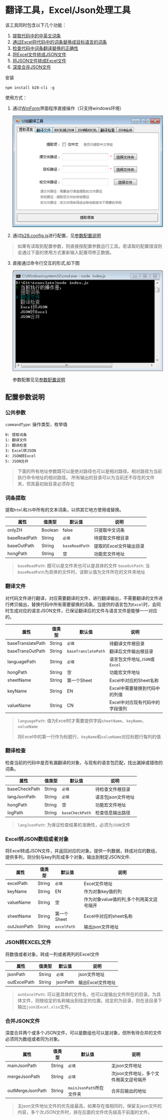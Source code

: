 # 翻译工具，Excel/Json处理工具

该工具同时包含以下几个功能：
1. [提取代码中的中英文词条](#词条提取)
2. [通过Excel将代码中的词条替换成目标语言的词条](#翻译文件)
3. [检查代码中词条翻译替换的正确性](#翻译检查)
4. [将Excel文件转成JSON文件](#Excel转JSON数组或者对象)
5. [将JSON文件转成Excel文件](#JSON转EXCEL文件)
6. [深度合并JSON文件](#合并JSON文件)

安装
```
npm install b28-cli -g
```

使用方式：
1. 通过[WinForm](B28.exe)界面程序直接操作（只支持windows环境）

   ![b28](/img/b28.jpg)

2. 通过[b28.config.js](#b28.config.js)进行配置，见[参数配置说明](#配置参数说明)
> 如果有读取到配置参数，则直接按配置参数运行工具。若读取的配置错误则会通过下面的使用方式重新输入配置项修正数据。
3. 直接通过命令行交互的形式,如下图

    ![交互](/img/cmd.jpg)

    参数配置见见[参数配置说明](#配置参数说明)


## 配置参数说明

### 公共参数
`commandType`: 操作类型，枚举值
``` 
0: 提取词条
1: 翻译文件
2: 翻译检查
3: Excel转JSON
4: JSON转Excel
5: JSON合并
```

> 下面的所有地址参数既可以是绝对路径也可以是相对路径。相对路径为当前执行命令地址的相对路径。
> 所有输出的目录可以为当前还不存在的文件夹，但其最初始目录必须存在

### 词条提取
提取`html`和`JS`中所有的文本词条，以供其它地方使用或替换。

| 属性 | 值类型 | 默认值 | 说明 |
| --- | --- | --- | --- |
| onlyZH | Boolean | false | 只提取中文词条 |
| baseReadPath | String | `必填` | 待提取文件根目录 |
| baseOutPath | String | `baseReadPath` | 提取的Excel文件输出目录 |
| hongPath | String | 空 | 功能宏文件地址 |

> `baseReadPath`: 既可以是文件夹也可以是具体的文件
> `baseOutPath`: 当`baseReadPath`为具体的文件时，该默认值为文件所在的文件夹地址

### 翻译文件
对代码文件进行翻译，对应需要翻译的文件，进行翻译输出，不需要翻译的文件进行拷贝输出，替换代码中所有需要替换的词条。当提供的语言包为`Excel`时，会同时生成对应的语言JSON文件，已保证翻译后的文件与语言文件是能够一一对应的。

| 属性 | 值类型 | 默认值 | 说明 |
| --- | --- | --- | --- |
| baseTranslatePath | String | `必填` | 待翻译文件根目录 |
| baseTransOutPath | String | `baseTranslatePath` | 翻译后文件输出根目录 |
| languagePath | String | `必填` | 语言包文件地址,`JSON`或`Excel` |
| hongPath | String | 空 | 功能宏文件地址 |
| sheetName | String | 第一个Sheet | Excel中对应的Sheet名称 |
| keyName | String | EN | Excel中需要替换到代码中的列值 |
| valueName | String | CN | Excel中对应现有代码中的字段值列 |

> `languagePath`: 值为Excel时才需要提供字段`sheetName`、`keyName`、`valueName`
>
> 将Excel中的第一行作为标题行，`keyName`和`valueName`对应标题行每列的值


### 翻译检查
检查当前的代码中是否有漏翻译的对象，与现有的语言包匹配，找出漏掉或错改的词条。

| 属性 | 值类型 | 默认值 | 说明 |
| --- | --- | --- | --- |
| baseCheckPath | String | `必填` | 待检查文件根目录 |
| langJsonPath | String | `必填` | 语言包json文件地址 |
| hongPath | String | 空 | 功能宏文件地址 |
| logPath | String | `baseCheckPath` | 检查信息输出路径 |

> `langJsonPath`: 为保证检查结果的准确性，必须为`JSON`文件

### Excel转JSON数组或者对象
将Excel转成JSON文件，并返回对应的对象。提供一列数据，转成对应的数组，提供多列，则分别与key列形成多个对象，输出到制定JSON文件.

| 属性 | 值类型 | 默认值 | 说明 |
| --- | --- | --- | --- |
| excelPath | String | `必填` | Excel文件地址 |
| keyName | String | EN | 作为对象key值的列 |
| valueName | String | 空 | 作为对象value值的列,多个列用英文逗号隔开 |
| sheetName | String | 第一个Sheet | Excel中对应的sheet名称 |
| outJsonPath | String | `excelPath` | 输出json文件地址 |


### JSON转EXCEL文件
将数值或者对象，转成一列或者两列的Excel文件

| 属性 | 值类型 | 默认值 | 说明 |
| --- | --- | --- | --- |
| jsonPath | String | `必填` | json文件地址 |
| outExcelPath | String | jsonPath | 输出Excel文件地址 |

> `outExcelPath`: 可以是具体的文件名，也可以是输出文件所在的目录。为具体文件，则按给定的名称输出到给定的位置。给定的为目录，则在该目录下输出`json2Excel.xlsx`文件。

### 合并JSON文件
深度合并两个或多个JSON文件，可以是数组也可以是对象，但所有待合并的文件必须同为数组或者同为对象。

| 属性 | 值类型 | 默认值 | 说明 |
| --- | --- | --- | --- |
| mainJsonPath | String | `必填` | 主json文件地址 |
| mergeJsonPath | String | `必填` | 次json文件地址，多个文件用英文逗号隔开 |
| outMergeJsonPath | String | `mainJsonPath`所在文件夹 | 合并后输出的地址 |

> 主json文件地址文件的优先级最高，如果存在值相同的，保留主json文件的内容，多个次JSON文件时，排在后面的文件优先级高于前面的文件。
>